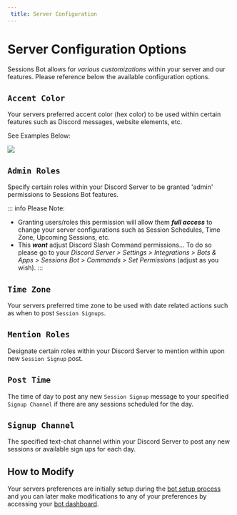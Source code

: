 ```yaml
---
 title: Server Configuration
---
```


# Server Configuration Options

Sessions Bot allows for *various customizations* within your server and our features. Please reference below the available configuration options.

## `Accent Color`
Your servers preferred accent color (hex color) to be used within certain features such as Discord messages, website elements, etc.

See Examples Below:

<img src='/accent-color-ex.png'>


## `Admin Roles`
Specify certain roles within your Discord Server to be granted 'admin' permissions to Sessions Bot features.




::: info Please Note:
- Granting users/roles this permission will allow them ***full access*** to change your server configurations such as Session Schedules, Time Zone, Upcoming Sessions, etc.
-  This ***wont*** adjust Discord Slash Command permissions... To do so please go to your *Discord Server > Settings > Integrations > Bots & Apps > Sessions Bot > Commands > Set Permissions* (adjust as you wish).
:::

## `Time Zone`
Your servers preferred time zone to be used with date related actions such as when to post `Session Signups`.

## `Mention Roles`
Designate certain roles within your Discord Server to mention within upon new `Session Signup` post.

## `Post Time`
The time of day to post any new `Session Signup` message to your specified `Signup Channel` if there are any sessions scheduled for the day.

## `Signup Channel`
The specified text-chat channel within your Discord Server to post any new sessions or available sign ups for each day.

## How to Modify

Your servers preferences are initially setup during the [bot setup process](./getting-started.md) and you can later make modifications to any of your preferences by accessing your <a href='https://sessionsbot.fyi/dashboard' target="_blank">bot dashboard</a>.